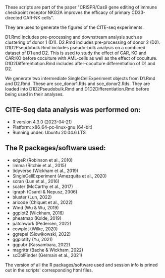 These scripts are part of the paper "CRISPR/Cas9 gene editing of immune checkpoint receptor NKG2A improves the efficacy of primary CD33-directed CAR-NK cells". 

They are used to generate the figures of the CITE-seq experiments. 

D1.Rmd includes pre-processing and downstream analysis such as clustering of donor 1 (D1).
D2.Rmd includes pre-processing of donor 2 (D2).
D1D2Pseudobulk.Rmd includes pseudo-bulk analysis on a combined dataset of D1 and D2. This is used to study the effect of CAR, KO and CAR:KO before coculture with AML-cells as well as the effect of coculture. 
D1D2Differentiation.Rmd includes after-coculture differentiation of D1 and D2. 

We generate two intermediate SingleCellExperiment objects from D1.Rmd and D2.Rmd. These are sce_donor1.Rds and sce_donor2.Rds. They are loaded into D1D2Pseudobulk.Rmd and D1D2Differentiation.Rmd before being used in their analyses.

CITE-Seq data analysis was performed on:
----------------------------------------
- R version 4.3.0 (2023-04-21)
- Platform: x86_64-pc-linux-gnu (64-bit)
- Running under: Ubuntu 20.04.6 LTS

The R packages/software used:
-----------------------------
- edgeR (Robinson et al., 2010)
- limma (Ritchie et al., 2015)
- tidyverse (Wickham et al., 2019)
- SingleCellExperiment (Amezquita et al., 2020)
- scran (Lun et al., 2016)
- scater (McCarthy et al., 2017)
- igraph (Csardi & Nepusz, 2006)
- bluster (Lun, 2022)
- aricode (Chiquet et al., 2022)
- Wind (Wu & Wu, 2019)
- ggplot2 (Wickham, 2016)
- pheatmap (Kolde, 2019)
- patchwork (Pedersen, 2022)
- cowplot (Wilke, 2020)
- ggrepel (Slowikowski, 2022)
- ggplotify (Yu, 2021)
- ggpubr (Kassambara, 2022)
- magrittr (Bache & Wickham, 2022)
- scDblFinder (Germain et al., 2021)

The version of all the R packages/software used and session info is prined out in the scripts' corresponding html files.
